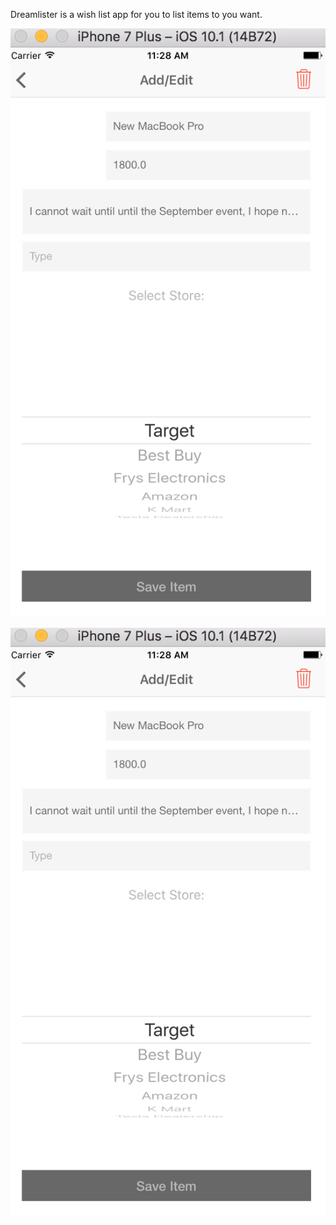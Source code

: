 Dreamlister is a wish list app for you to list items to you want.


![Alt text](https://github.com/mrabins/dreamlister/blob/assets/Assets/Dreamlister2.png)

![Alt text](https://github.com/mrabins/dreamlister/blob/assets/Assets/Dreamlister2.png)
